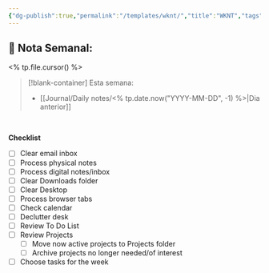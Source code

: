 ```yaml
---
{"dg-publish":true,"permalink":"/templates/wknt/","title":"WKNT","tags":["Weekly"],"noteIcon":"","created":"2023-07-31T20:59:28.704-05:00","updated":"2023-08-08T21:23:07.584-05:00"}
---
```



## 📅 Nota Semanal:
<% tp.file.cursor() %>

> [!blank-container] Esta semana:
> - [[Journal/Daily notes/<% tp.date.now("YYYY-MM-DD", -1) %>\|Dia anterior]]


<br>

**Checklist**
- [ ] Clear email inbox
- [ ] Process physical notes
- [ ] Process digital notes/inbox
- [ ] Clear Downloads folder
- [ ] Clear Desktop
- [ ] Process browser tabs
- [ ] Check calendar
- [ ] Declutter desk
- [ ] Review To Do List
- [ ] Review Projects
	- [ ] Move now active projects to Projects folder
	- [ ] Archive projects no longer needed/of interest
- [ ] Choose tasks for the week

<br>

